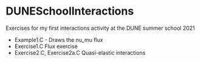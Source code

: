 # DUNESchoolInteractions
Exercises for my first interactions activity at the DUNE summer school 2021

- Example1.C - Draws the nu_mu flux
- Exercise1.C Flux exercise
- Exercise2.C,  Exercise2a.C Quasi-elastic interactions
